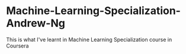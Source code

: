# Machine-Learning-Specialization-Andrew-Ng
This is what I've learnt in Machine Learning Specialization course in Coursera
